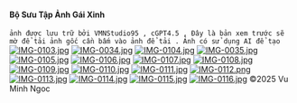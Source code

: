 #### Bộ Sưu Tập Ảnh Gái Xinh
`ảnh được lưu trữ bởi VMNStudio95 , cGPT4.5 , Đây là bản xem trước sẽ mờ để tải ảnh gốc cần bấm vào ảnh để tải . Ảnh có sử dụng AI để tạo `
[![IMG-0103.jpg](https://i.postimg.cc/KzzFRkzf/IMG-0103.jpg)](https://postimg.cc/67DFPQC4)
[![IMG-0034.jpg](https://i.postimg.cc/B6cyhMXN/IMG-0034.jpg)](https://postimg.cc/8Jctcddr)
[![IMG-0104.jpg](https://i.postimg.cc/TY2SGMKj/IMG-0104.jpg)](https://postimg.cc/ThSQqsqh)
[![IMG-0035.jpg](https://i.postimg.cc/D0vNRLGh/IMG-0035.jpg)](https://postimg.cc/G8fzyBzg)
[![IMG-0105.jpg](https://i.postimg.cc/pLhsX2Rj/IMG-0105.jpg)](https://postimg.cc/18SGv1gR)
[![IMG-0106.jpg](https://i.postimg.cc/VN9BdvTJ/IMG-0106.jpg)](https://postimg.cc/WD3JyNsV)
[![IMG-0107.jpg](https://i.postimg.cc/FRDyVqhm/IMG-0107.jpg)](https://postimg.cc/LYggHxq0)
[![IMG-0108.jpg](https://i.postimg.cc/mD5cDGbc/IMG-0108.jpg)](https://postimg.cc/sQ5f6qGy)
[![IMG-0109.jpg](https://i.postimg.cc/qMdKC4sn/IMG-0109.jpg)](https://postimg.cc/bd3r7XFN)
[![IMG-0110.jpg](https://i.postimg.cc/PxYxtvF7/IMG-0110.jpg)](https://postimg.cc/2bjmGyYd)
[![IMG-0111.jpg](https://i.postimg.cc/Hspxgx0S/IMG-0111.jpg)](https://postimg.cc/WtHjmsHr)
[![IMG-0112.png](https://i.postimg.cc/sx3Vs6WB/IMG-0112.png)](https://postimg.cc/k6hryyf9)
[![IMG-0113.jpg](https://i.postimg.cc/pLmPWnmB/IMG-0113.jpg)](https://postimg.cc/gxbC4jqw)
[![IMG-0114.jpg](https://i.postimg.cc/BnR4XQDf/IMG-0114.jpg)](https://postimg.cc/68VDPKYM)
[![IMG-0115.jpg](https://i.postimg.cc/0Q0sWY49/IMG-0115.jpg)](https://postimg.cc/YG0ZjWkP)
[![IMG-0116.jpg](https://i.postimg.cc/Y0XwkpkV/IMG-0116.jpg)](https://postimg.cc/SYzPfbn7)
     ©️2025 Vu Minh Ngoc
